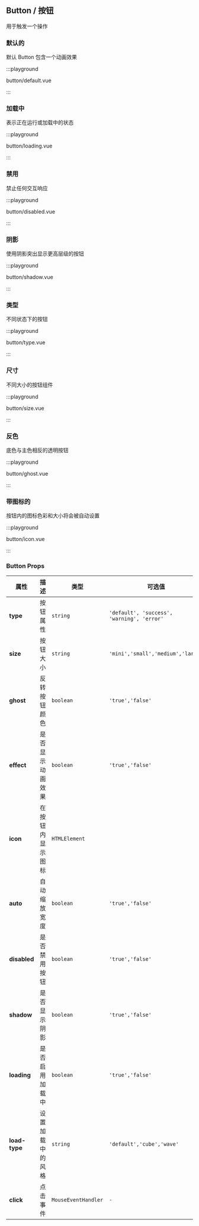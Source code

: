 ## Button / 按钮

用于触发一个操作

### 默认的

默认 Button 包含一个动画效果

:::playground

button/default.vue

:::

### 加载中

表示正在运行或加载中的状态

:::playground

button/loading.vue

:::

### 禁用

禁止任何交互响应

:::playground

button/disabled.vue

:::

### 阴影

使用阴影突出显示更高层级的按钮

:::playground

button/shadow.vue

:::

### 类型

不同状态下的按钮

:::playground

button/type.vue

:::

### 尺寸

不同大小的按钮组件

:::playground

button/size.vue

:::

### 反色

底色与主色相反的透明按钮

:::playground

button/ghost.vue

:::

### 带图标的

按钮内的图标色彩和大小将会被自动设置

:::playground

button/icon.vue

:::

### Button Props

| 属性          | 描述             | 类型                | 可选值                                     | 默认      |
| ------------- | ---------------- | ------------------- | ------------------------------------------ | --------- |
| **type**      | 按钮属性         | `string`            | `'default', 'success', 'warning', 'error'` | `default` |
| **size**      | 按钮大小         | `string`            | `'mini','small','medium','large'`          | `medium`  |
| **ghost**     | 反转按钮颜色     | `boolean`           | `'true','false'`                           | `false`   |
| **effect**    | 是否显示动画效果 | `boolean`           | `'true','false'`                           | `true`    |
| **icon**      | 在按钮内显示图标 | `HTMLElement`       |                                            | `-`       |
| **auto**      | 自动缩放宽度     | `boolean`           | `'true','false'`                           | `false`   |
| **disabled**  | 是否禁用按钮     | `boolean`           | `'true','false'`                           | `false`   |
| **shadow**    | 是否显示阴影     | `boolean`           | `'true','false'`                           | `false`   |
| **loading**   | 是否启用加载中   | `boolean`           | `'true','false'`                           | `false`   |
| **load-type** | 设置加载中的风格 | `string`            | `'default','cube','wave'`                  | `default` |
| **click**     | 点击事件         | `MouseEventHandler` | `-`                                        | `-`       |
